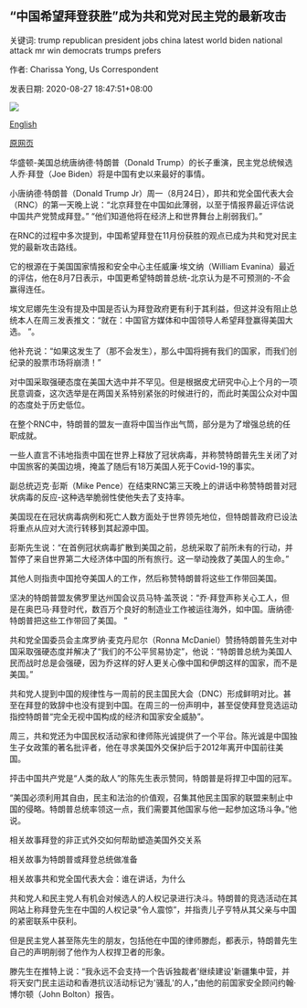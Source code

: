 ## “中国希望拜登获胜”成为共和党对民主党的最新攻击

关键词: trump republican president jobs china latest world biden national attack mr win democrats trumps prefers

作者: Charissa Yong, Us Correspondent

发表日期: 2020-08-27 18:47:51+08:00

![](https://www.straitstimes.com/sites/default/files/styles/x_large/public/articles/2020/08/27/yq-joeb-27082024.jpg?itok=32y3JvfW)

[English](%27China%20prefers%20Biden%20to%20win%27%20becomes%20the%20latest%20Republican%20attack%20on%20Democrats.md)

[原网页](https://www.straitstimes.com/world/united-states/china-prefers-biden-to-win-becomes-the-latest-republican-attack-on-democrats)

华盛顿-美国总统唐纳德·特朗普（Donald Trump）的长子重演，民主党总统候选人乔·拜登（Joe Biden）将是中国有史以来最好的事情。

小唐纳德·特朗普（Donald Trump Jr）周一（8月24日），即共和党全国代表大会（RNC）的第一天晚上说：“北京拜登在中国如此薄弱，以至于情报界最近评估说中国共产党赞成拜登。” “他们知道他将在经济上和世界舞台上削弱我们。”

在RNC的过程中多次提到，中国希望拜登在11月份获胜的观点已成为共和党对民主党的最新攻击路线。

它的根源在于美国国家情报和安全中心主任威廉·埃文纳（William Evanina）最近的评估，他在8月7日表示，中国更希望特朗普总统-北京认为是不可预测的-不会赢得连任。

埃文尼娜先生没有提及中国是否认为拜登政府更有利于其利益，但这并没有阻止总统本人在周三发表推文：“就在：中国官方媒体和中国领导人希望拜登赢得美国大选。 ”。

他补充说：“如果这发生了（那不会发生），那么中国将拥有我们的国家，而我们创纪录的股票市场将崩溃！”

对中国采取强硬态度在美国大选中并不罕见。但是根据皮尤研究中心上个月的一项民意调查，这次选举是在两国关系特别紧张的时候进行的，而此时美国公众对中国的态度处于历史低位。

在整个RNC中，特朗普的盟友一直将中国当作出气筒，部分是为了增强总统的任职成就。

一些人直言不讳地指责中国在世界上释放了冠状病毒，并称赞特朗普先生关闭了对中国旅客的美国边境，掩盖了随后有18万美国人死于Covid-19的事实。

副总统迈克·彭斯（Mike Pence）在结束RNC第三天晚上的讲话中称赞特朗普对冠状病毒的反应-这种选举脆弱性使他失去了支持率。

美国现在在冠状病毒病例和死亡人数方面处于世界领先地位，但特朗普政府已设法将重点从应对大流行转移到其起源中国。

彭斯先生说：“在首例冠状病毒扩散到美国之前，总统采取了前所未有的行动，并暂停了来自世界第二大经济体中国的所有旅行。这一举动挽救了美国人的生命。”

其他人则指责中国抢夺美国人的工作，然后称赞特朗普将这些工作带回美国。

坚决的特朗普盟友佛罗里达州国会议员马特·盖茨说：“乔·拜登声称关心工人，但是在奥巴马·拜登时代，数百万个良好的制造业工作被运往海外，如中国。唐纳德·特朗普把这些工作带回了美国。 ”

共和党全国委员会主席罗纳·麦克丹尼尔（Ronna McDaniel）赞扬特朗普先生对中国采取强硬态度并解决了“我们的不公平贸易协定”，他说：“特朗普总统为美国人民而战时总是会强硬，因为乔这样的好人更关心像中国和伊朗这样的国家，而不是美国。”

共和党人提到中国的规律性与一周前的民主国民大会（DNC）形成鲜明对比。甚至在拜登的致辞中也没有提到中国。在周三的一份声明中，甚至促使拜登竞选运动指控特朗普“完全无视中国构成的经济和国家安全威胁”。

周三，共和党还为中国民权活动家和律师陈光诚提供了一个平台。陈光诚是中国独生子女政策的著名批评者，他在寻求美国外交保护后于2012年离开中国前往美国。

抨击中国共产党是“人类的敌人”的陈先生表示赞同，特朗普是将捍卫中国的冠军。

“美国必须利用其自由，民主和法治的价值观，召集其他民主国家的联盟来制止中国的侵略。特朗普总统率领这一点，我们需要其他国家与他一起参加这场斗争。”他说。

相关故事拜登的非正式外交如何帮助塑造美国外交关系

相关故事为特朗普或拜登总统做准备

相关故事共和党全国代表大会：谁在讲话，为什么

共和党人和民主党人有机会对候选人的人权记录进行决斗。特朗普的竞选活动在其网站上称拜登先生在中国的人权记录“令人震惊”，并指责儿子亨特从其父亲与中国的紧密联系中获利。

但是民主党人甚至陈先生的朋友，包括他在中国的律师滕彪，都表示，特朗普先生自己的声明削弱了他作为人权捍卫者的形象。

滕先生在推特上说：“我永远不会支持一个告诉独裁者'继续建设'新疆集中营，并将天安门民主运动和香港抗议活动标记为'骚乱'的人，”由他的前国家安全顾问约翰·博尔顿（John Bolton）报告。